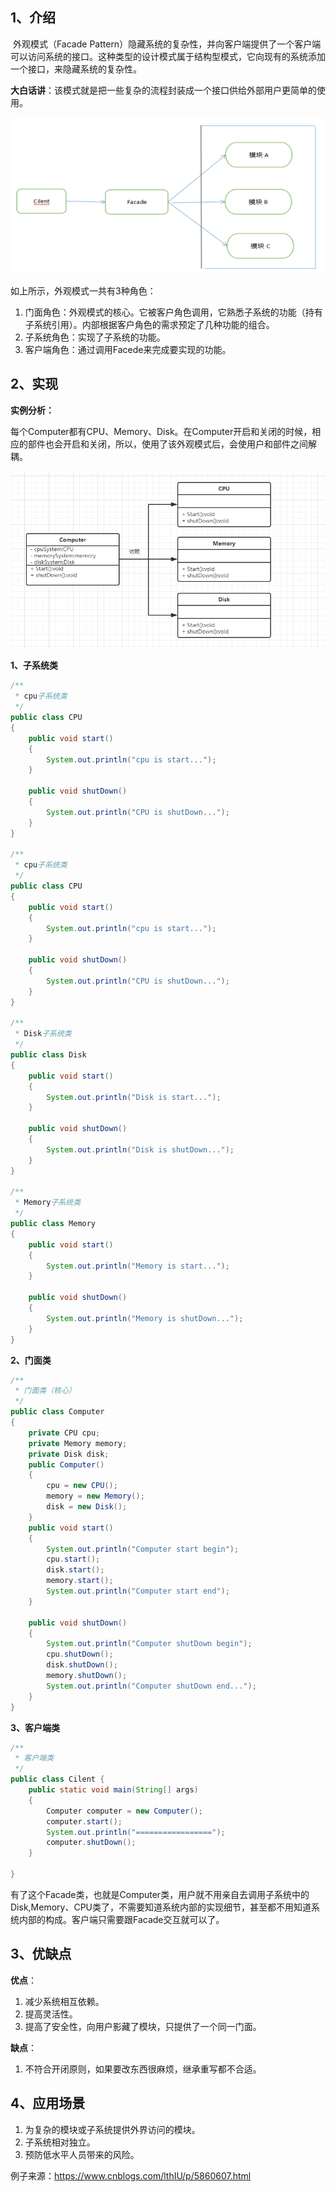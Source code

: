 ## 1、介绍

​	外观模式（Facade Pattern）隐藏系统的复杂性，并向客户端提供了一个客户端可以访问系统的接口。这种类型的设计模式属于结构型模式，它向现有的系统添加一个接口，来隐藏系统的复杂性。 

**大白话讲**：该模式就是把一些复杂的流程封装成一个接口供给外部用户更简单的使用。 

![](assets/外观模式角色.png)

如上所示，外观模式一共有3种角色：

1. 门面角色：外观模式的核心。它被客户角色调用，它熟悉子系统的功能（持有子系统引用）。内部根据客户角色的需求预定了几种功能的组合。 
2. 子系统角色：实现了子系统的功能。 
3. 客户端角色：通过调用Facede来完成要实现的功能。 

## 2、实现

**实例分析：**

每个Computer都有CPU、Memory、Disk。在Computer开启和关闭的时候，相应的部件也会开启和关闭，所以，使用了该外观模式后，会使用户和部件之间解耦。

![](assets/外观模式.png)

**1、子系统类**

```java
/**
 * cpu子系统类
 */
public class CPU 
{
    public void start()
    {
        System.out.println("cpu is start...");
    }
    
    public void shutDown()
    {
        System.out.println("CPU is shutDown...");
    }
}

/**
 * cpu子系统类
 */
public class CPU 
{
    public void start()
    {
        System.out.println("cpu is start...");
    }
    
    public void shutDown()
    {
        System.out.println("CPU is shutDown...");
    }
}

/**
 * Disk子系统类
 */
public class Disk 
{
    public void start()
    {
        System.out.println("Disk is start...");
    }
    
    public void shutDown()
    {
        System.out.println("Disk is shutDown...");
    }
}

/**
 * Memory子系统类
 */
public class Memory 
{
    public void start()
    {
        System.out.println("Memory is start...");
    }
    
    public void shutDown()
    {
        System.out.println("Memory is shutDown...");
    }
}
```

**2、门面类**

```java
/**
 * 门面类（核心）
 */
public class Computer
{
    private CPU cpu;
    private Memory memory;
    private Disk disk;
    public Computer()
    {
        cpu = new CPU();
        memory = new Memory();
        disk = new Disk();
    }
    public void start()
    {
        System.out.println("Computer start begin");
        cpu.start();
        disk.start();
        memory.start();
        System.out.println("Computer start end");
    }
    
    public void shutDown()
    {
        System.out.println("Computer shutDown begin");
        cpu.shutDown();
        disk.shutDown();
        memory.shutDown();
        System.out.println("Computer shutDown end...");
    }
}
```

**3、客户端类**

```java
/**
 * 客户端类
 */
public class Cilent {
    public static void main(String[] args) 
    {
        Computer computer = new Computer();
        computer.start();
        System.out.println("=================");
        computer.shutDown();
    }

}
```

有了这个Facade类，也就是Computer类，用户就不用亲自去调用子系统中的Disk,Memory、CPU类了，不需要知道系统内部的实现细节，甚至都不用知道系统内部的构成。客户端只需要跟Facade交互就可以了。 

## 3、优缺点

**优点**：

1. 减少系统相互依赖。
2. 提高灵活性。
3. 提高了安全性，向用户影藏了模块，只提供了一个同一门面。

**缺点**：

1. 不符合开闭原则，如果要改东西很麻烦，继承重写都不合适。 

## 4、应用场景

1. 为复杂的模块或子系统提供外界访问的模块。 
2. 子系统相对独立。 
3. 预防低水平人员带来的风险。 



例子来源：https://www.cnblogs.com/lthIU/p/5860607.html